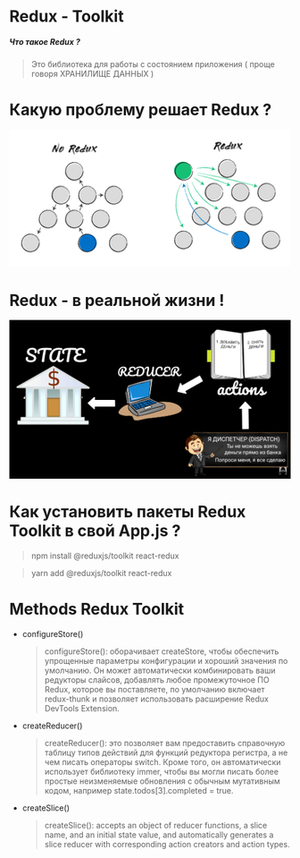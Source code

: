 # Redux - Toolkit

##### Что такое Redux ?

> Это библиотека для работы с состоянием приложения ( проще говоря ХРАНИЛИЩЕ ДАННЫХ )

# Какую проблему решает Redux ?

![Redux](./src/images/REDUX1.png)

# Redux - в реальной жизни !

![Redux](./src/images/DISPATCH.png)

# Как установить пакеты Redux Toolkit в свой App.js ?

> npm install @reduxjs/toolkit react-redux

> yarn add @reduxjs/toolkit react-redux

# Methods Redux Toolkit

- configureStore()
  > configureStore(): оборачивает createStore, чтобы обеспечить упрощенные параметры конфигурации и хороший
  > значения по умолчанию. Он может автоматически комбинировать ваши редукторы слайсов, добавлять любое промежуточное ПО Redux, которое вы поставляете,
  > по умолчанию включает redux-thunk и позволяет использовать расширение Redux DevTools Extension.
- createReducer()

  > createReducer(): это позволяет вам предоставить справочную таблицу типов действий для функций редуктора регистра, а не
  > чем писать операторы switch. Кроме того, он автоматически использует библиотеку immer, чтобы вы могли писать
  > более простые неизменяемые обновления с обычным мутативным кодом, например state.todos[3].completed = true.

- createSlice()
  > createSlice(): accepts an object of reducer functions, a slice name, and an initial state value, and
  > automatically generates a slice reducer with corresponding action creators and action types.
